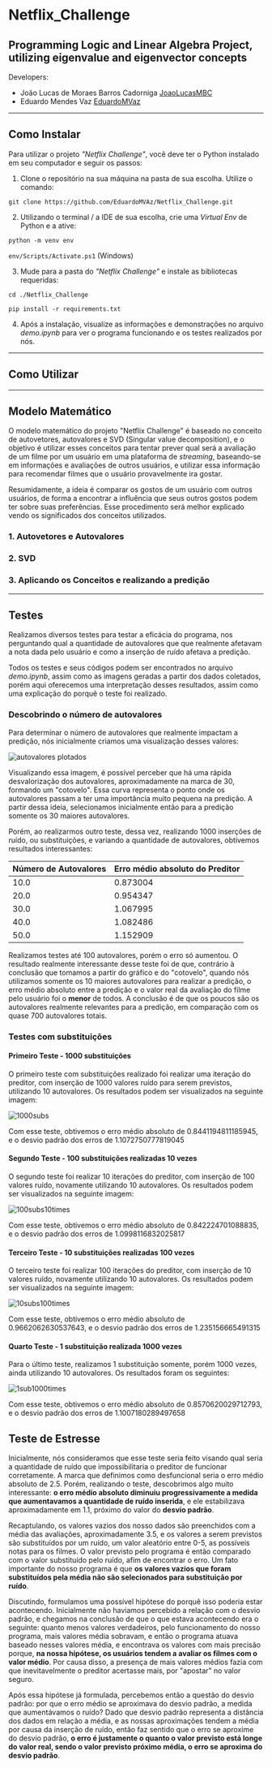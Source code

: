 # Netflix_Challenge
## Programming Logic and Linear Algebra Project, utilizing eigenvalue and eigenvector concepts

Developers:

* João Lucas de Moraes Barros Cadorniga [JoaoLucasMBC](https://github.com/JoaoLucasMBC)  
* Eduardo Mendes Vaz [EduardoMVaz](https://github.com/EduardoMVAz)

---

## Como Instalar

Para utilizar o projeto <em>"Netflix Challenge"</em>, você deve ter o Python instalado em seu computador e seguir os passos:

1. Clone o repositório na sua máquina na pasta de sua escolha. Utilize o comando:

`git clone https://github.com/EduardoMVAz/Netflix_Challenge.git`

2. Utilizando o terminal / a IDE de sua escolha, crie uma *Virtual Env* de Python e a ative:

`python -m venv env`

`env/Scripts/Activate.ps1` (Windows)

3. Mude para a pasta do <em>"Netflix Challenge"</em> e instale as bibliotecas requeridas:

`cd ./Netflix_Challenge`

`pip install -r requirements.txt`

4. Após a instalação, visualize as informações e demonstrações no arquivo *demo.ipynb* para ver o programa funcionando e os testes realizados por nós.

--- 

## Como Utilizar

---

## Modelo Matemático

O modelo matemático do projeto "Netflix Challenge" é baseado no conceito de autovetores, autovalores e SVD (Singular value decomposition), e o objetivo é utilizar esses conceitos para tentar prever qual será a avaliação de um filme por um usuário em uma plataforma de _streaming_, baseando-se em informações e avaliações de outros usuários, e utilizar essa informação para recomendar filmes que o usuário provavelmente ira gostar.

Resumidamente, a ideia é comparar os gostos de um usuário com outros usuários, de forma a encontrar a influência que seus outros gostos podem ter sobre suas preferências. Esse procedimento será melhor explicado vendo os significados dos conceitos utilizados.

### 1. Autovetores e Autovalores


### 2. SVD


### 3. Aplicando os Conceitos e realizando a predição

---

## Testes

Realizamos diversos testes para testar a eficácia do programa, nos perguntando qual a quantidade de autovalores que que realmente afetavam a nota dada pelo usuário e como a inserção de ruído afetava a predição.

Todos os testes e seus códigos podem ser encontrados no arquivo *demo.ipynb*, assim como as imagens geradas a partir dos dados coletados, porém aqui oferecemos uma interpretação desses resultados, assim como uma explicação do porquê o teste foi realizado.

### Descobrindo o número de autovalores

Para determinar o número de autovalores que realmente impactam a predição, nós inicialmente criamos uma visualização desses valores: 

![autovalores plotados](s.png)

Visualizando essa imagem, é possível perceber que há uma rápida desvalorização dos autovalores, aproximadamente na marca de 30, formando um "cotovelo". Essa curva representa o ponto onde os autovalores passam a ter uma importância muito pequena na predição. A partir dessa ideia, selecionamos inicialmente então para a predição somente os 30 maiores autovalores.

Porém, ao realizarmos outro teste, dessa vez, realizando 1000 inserções de ruído, ou substituições, e variando a quantidade de autovalores, obtivemos resultados interessantes:

| Número de Autovalores | Erro médio absoluto do Preditor |
| --- | --- |
|10.0 |	0.873004 |
|20.0 |	0.954347 |
|30.0	| 1.067995 |
|40.0	| 1.082486 |
|50.0	| 1.152909 |

Realizamos testes até 100 autovalores, porém o erro só aumentou. O resultado realmente interessante desse teste foi de que, contrário à conclusão que tomamos a partir do gráfico e do "cotovelo", quando nós utilizamos somente os 10 maiores autovalores para realizar a predição, o erro médio absoluto entre a predição e o valor real da avaliação do filme pelo usuário foi o **menor** de todos. A conclusão é de que os poucos são os autovalores realmente relevantes para a predição, em comparação com os quase 700 autovalores totais.

### Testes com substituições

#### Primeiro Teste - 1000 substituições

O primeiro teste com substituições realizado foi realizar uma iteração do preditor, com inserção de 1000 valores ruído para serem previstos, utilizando 10 autovalores.
Os resultados podem ser visualizados na seguinte imagem:


![1000subs](1000subs.png)

Com esse teste, obtivemos o erro médio absoluto de 0.8441194811185945, e o desvio padrão dos erros de 1.1072750777819045

#### Segundo Teste - 100 substituições realizadas 10 vezes

O segundo teste foi realizar 10 iterações do preditor, com inserção de 100 valores ruído, novamente utilizando 10 autovalores.
Os resultados podem ser visualizados na seguinte imagem:


![100subs10times](100subs10times.png)

Com esse teste, obtivemos o erro médio absoluto de 0.842224701088835, e o desvio padrão dos erros de 1.0998116832025817

#### Terceiro Teste - 10 substituições realizadas 100 vezes

O terceiro teste foi realizar 100 iterações do preditor, com inserção de 10 valores ruído, novamente utilizando 10 autovalores.
Os resultados podem ser visualizados na seguinte imagem:


![10subs100times](10subs100times.png)

Com esse teste, obtivemos o erro médio absoluto de 0.9662062630537643, e o desvio padrão dos erros de 1.235156665491315

#### Quarto Teste - 1 substituição realizada 1000 vezes

Para o último teste, realizamos 1 substituição somente, porém 1000 vezes, ainda utilizando 10 autovalores.
Os resultados foram os seguintes:


![1sub1000times](1sub1000times.png)

Com esse teste, obtivemos o erro médio absoluto de 0.8570620029712793, e o desvio padrão dos erros de 1.1007180289497658

## Teste de Estresse

Inicialmente, nós consideramos que esse teste seria feito visando qual seria a quantidade de ruído que impossibilitaria o preditor de funcionar corretamente. A marca que definimos como desfuncional seria o erro médio absoluto de 2.5. Porém, realizando o teste, descobrimos algo muito interessante: **o erro médio absoluto diminuiu progressivamente a medida que aumentavamos a quantidade de ruído inserida**, e ele estabilizava aproximadamente em 1.1, próximo do valor do **desvio padrão**.

Recaptulando, os valores vazios dos nosso dados são preenchidos com a média das avaliações, aproximadamente 3.5, e os valores a serem previstos são substituídos por um ruído, um valor aleatório entre 0-5, as possíveis notas para os filmes. O valor previsto pelo programa é então comparado com o valor substituído pelo ruído, afim de encontrar o erro. Um fato importante do nosso programa é que **os valores vazios que foram substituídos pela média não são selecionados para substituição por ruído**.

Discutindo, formulamos uma possível hipótese do porquê isso poderia estar acontecendo. Inicialmente não haviamos percebido a relação com o desvio padrão, e chegamos na conclusão de que o que estava acontecendo era o seguinte: quanto menos valores verdadeiros, pelo funcionamento do nosso programa, mais valores média sobravam, e então o programa atuava baseado nesses valores média, e encontrava os valores com mais precisão porque, **na nossa hipótese, os usuários tendem a avaliar os filmes com o valor médio**. Por causa disso, a presença de mais valores médios fazia com que inevitavelmente o preditor acertasse mais, por "apostar" no valor seguro.

Após essa hipótese já formulada, percebemos então a questão do desvio padrão: por que o erro médio se aproximava do desvio padrão, a medida que aumentávamos o ruído? Dado que desvio padrão representa a distância dos dados em relação a média, e as nossas aproximações tendem a média por causa da inserção de ruído, então faz sentido que o erro se aproxime do desvio padrão, **o erro é justamente o quanto o valor previsto está longe do valor real, sendo o valor previsto próximo média, o erro se aproxima do desvio padrão**.



